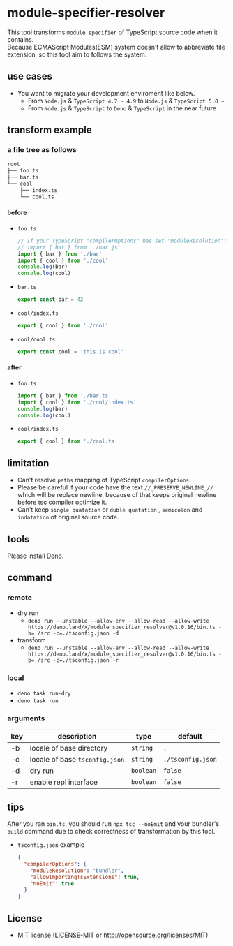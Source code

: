# module-specifier-resolver
This tool transforms `module specifier` of TypeScript source code when it contains.  
Because ECMAScript Modules(ESM) system doesn't allow to abbreviate file extension, so this tool aim to follows the system.

## use cases
- You want to migrate your development enviroment like below.
  - From `Node.js` & `TypeScript 4.7 ~ 4.9` to `Node.js` & `TypeScript 5.0 ~`
  - From `Node.js` & `TypeScript` to `Deno` & `TypeScript` in the near future

## transform example

### a file tree as follows
```bash
root
├── foo.ts
├── bar.ts
└── cool
    ├── index.ts
    └── cool.ts
```

#### before

- `foo.ts`
  ```ts
  // If your TypeScript "compilerOptions" has set "moduleResolution": "nodenext", it will be like below.
  // import { bar } from './bar.js'
  import { bar } from './bar'
  import { cool } from './cool'
  console.log(bar)
  console.log(cool)
  ```
- `bar.ts`
  ```ts
  export const bar = 42
  ```

- `cool/index.ts`
  ```ts
  export { cool } from './cool'
  ```

- `cool/cool.ts`
  ```ts
  export const cool = 'this is cool'
  ```

#### after 

- `foo.ts`
  ```ts
  import { bar } from './bar.ts'
  import { cool } from './cool/index.ts'
  console.log(bar)
  console.log(cool)
  ```

- `cool/index.ts`
  ```ts
  export { cool } from './cool.ts'
  ```

## limitation
- Can't resolve `paths` mapping of TypeScript `compilerOptions`.
- Please be careful if your code have the text `//_PRESERVE_NEWLINE_//` which will be replace newline, because of that keeps original newline before tsc compiler optimize it.
- Can't keep `single quatation` or `duble quatation` , `semicolon` and `indatation` of original source code.

## tools
Please install [Deno](https://deno.land/manual@v1.30.3/getting_started/installation).

## command
### remote
- dry run
  - `deno run --unstable --allow-env --allow-read --allow-write https://deno.land/x/module_specifier_resolver@v1.0.16/bin.ts -b=./src -c=./tsconfig.json -d`
- transform
  - `deno run --unstable --allow-env --allow-read --allow-write https://deno.land/x/module_specifier_resolver@v1.0.16/bin.ts -b=./src -c=./tsconfig.json -r`
### local
- `deno task run-dry`
- `deno task run`

### arguments
| key | description | type | default |
|-----|-----|-----|-----|
| -b | locale of base directory | `string` | `.` |
| -c  | locale of base `tsconfig.json` | `string` | `./tsconfig.json` |
| -d  | dry run | `boolean` | `false` |
| -r  | enable repl interface | `boolean` | `false` |

## tips
After you ran `bin.ts`, you should run `npx tsc --noEmit` and your bundler's `build` command due to check correctness of transformation by this tool.
- `tsconfig.json` example
  ```json
  {
    "compilerOptions": {
      "moduleResolution": "bundler",
      "allowImportingTsExtensions": true,
      "noEmit": true
    }
  }
  ```

## License
- MIT license (LICENSE-MIT or http://opensource.org/licenses/MIT)
